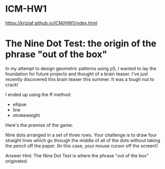 # ICM-HW1
https://kriziaf.github.io/ICM/HW1/index.html

# The Nine Dot Test: the origin of the phrase "out of the box"

In my attempt to design geometric patterns using p5, I wanted to lay the foundation for future projects and thought of a brain teaser. I've just recently discovered this brain teaser this summer. It was a tough nut to crack!

I ended up using the ff method:

- ellipse
- line
- strokeweight

Here's the premise of the game:

Nine dots arranged in a set of three rows. Your challenge is to draw four straight lines which go through the middle of all of the dots without taking the pencil off the paper. (In this case, your mouse cursor off the screen!)

Answer Hint: The Nine Dot Test is where the phrase "out of the box" originated.

